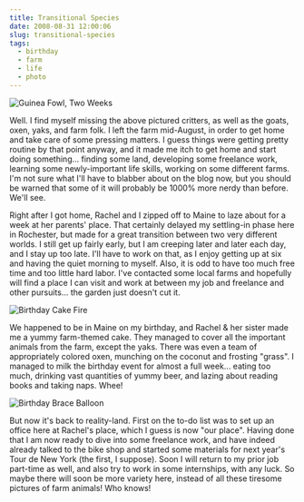 ```yaml
---
title: Transitional Species
date: 2008-08-31 12:00:06
slug: transitional-species
tags:
  - birthday
  - farm
  - life
  - photo
---
```


![Guinea Fowl, Two Weeks](2704218284.jpg)

Well. I find myself missing the above pictured critters, as well as the goats, oxen, yaks, and farm folk. I left the farm mid-August, in order to get home and take care of some pressing matters. I guess things were getting pretty routine by that point anyway, and it made me itch to get home and start doing something... finding some land, developing some freelance work, learning some newly-important life skills, working on some different farms. I'm not sure what I'll have to blabber about on the blog now, but you should be warned that some of it will probably be 1000% more nerdy than before. We'll see.

Right after I got home, Rachel and I zipped off to Maine to laze about for a week at her parents' place. That certainly delayed my settling-in phase here in Rochester, but made for a great transition between two very different worlds. I still get up fairly early, but I am creeping later and later each day, and I stay up too late. I'll have to work on that, as I enjoy getting up at six and having the quiet morning to myself. Also, it is odd to have too much free time and too little hard labor. I've contacted some local farms and hopefully will find a place I can visit and work at between my job and freelance and other pursuits... the garden just doesn't cut it.

![Birthday Cake Fire](2810083764.jpg)

We happened to be in Maine on my birthday, and Rachel & her sister made me a yummy farm-themed cake. They managed to cover all the important animals from the farm, except the yaks. There was even a team of appropriately colored oxen, munching on the coconut and frosting "grass". I managed to milk the birthday event for almost a full week... eating too much, drinking vast quantities of yummy beer, and lazing about reading books and taking naps. Whee!

![Birthday Brace Balloon](2809268799.jpg)

But now it's back to reality-land. First on the to-do list was to set up an office here at Rachel's place, which I guess is now "our place". Having done that I am now ready to dive into some freelance work, and have indeed already talked to the bike shop and started some materials for next year's Tour de New York (the first, I suppose). Soon I will return to my prior job part-time as well, and also try to work in some internships, with any luck. So maybe there will soon be more variety here, instead of all these tiresome pictures of farm animals! Who knows!
